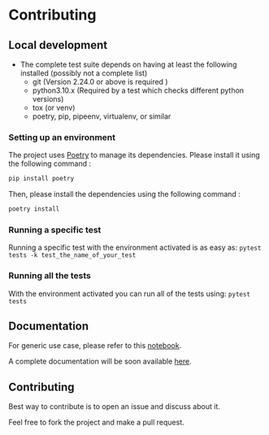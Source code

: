 # Contributing

## Local development

- The complete test suite depends on having at least the following installed
  (possibly not a complete list)
  - git (Version 2.24.0 or above is required )
  - python3.10.x (Required by a test which checks different python versions)
  - tox (or venv)
  - poetry, pip, pipeenv, virtualenv, or similar

### Setting up an environment

The project uses [Poetry](https://python-poetry.org/) to manage its dependencies. Please install it using the following command :

```bash
pip install poetry
```

Then, please install the dependencies using the following command :

```bash
poetry install
```

### Running a specific test

Running a specific test with the environment activated is as easy as:
`pytest tests -k test_the_name_of_your_test`

### Running all the tests

With the environment activated you can run all of the tests
using:
`pytest tests`


## Documentation

For generic use case, please refer to this [notebook](docs/simple_example.ipynb).

<!-- For more specific use case, please refer to this [notebook](docs/detailed_example.ipynb). -->

<!-- For more detailed information, please refer to the [documentation](https://alexandregazagnes.github.io/scikit-transformers/). -->

A complete documentation will be soon available [here](https://alexandregazagnes.github.io/scikit-transformers/).


## Contributing

Best way to contribute is to open an issue and discuss about it.

Feel free to fork the project and make a pull request.
